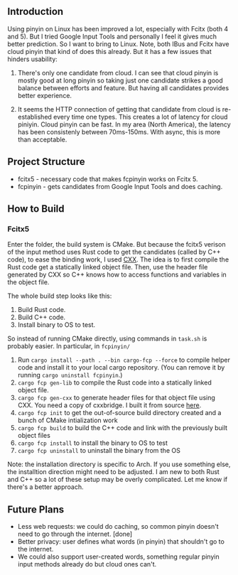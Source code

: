 ## Introduction

Using pinyin on Linux has been improved a lot, especially with Fcitx (both 4 and 5). But I tried Google Input Tools and personally I feel it gives much better prediction. So I want to bring to Linux. Note, both IBus and Fcitx have cloud pinyin that kind of does this already. But it has a few issues that hinders usability:

1. There's only one candidate from cloud. I can see that cloud pinyin is mostly good at long pinyin so taking just one candidate strikes a good balance between efforts and feature. But having all candidates provides better experience.

2. It seems the HTTP connection of getting that candidate from cloud is re-established every time one types. This creates a lot of latency for cloud piniyin. Cloud pinyin can be fast. In my area (North America), the latency has been consistenly between 70ms-150ms. With async, this is more than acceptable.

## Project Structure

 - fcitx5 - necessary code that makes fcpinyin works on Fcitx 5.
 - fcpinyin - gets candidates from Google Input Tools and does caching.

## How to Build

### Fcitx5

Enter the folder, the build system is CMake. But because the fcitx5 verison of the input method uses Rust code to get the candidates (called by C++ code), to ease the binding work, I used [CXX](cxx.rs). The idea is to first compile the Rust code get a statically linked object file. Then, use the header file generated by CXX so C++ knows how to access functions and variables in the object file.

The whole build step looks like this:

1. Build Rust code.
2. Build C++ code.
3. Install binary to OS to test.

So instead of running CMake directly, using commands in `task.sh` is probably easier. In particular, in `fcpinyin/`

1. Run `cargo install --path . --bin cargo-fcp --force` to compile helper code and install it to your local cargo repository. (You can remove it by running `cargo uninstall fcpinyin`.)
2. `cargo fcp gen-lib` to compile the Rust code into a statically linked object file.
3. `cargo fcp gen-cxx` to generate header files for that object file using CXX. You need a copy of cxxbridge. I built it from source [here](https://github.com/dtolnay/cxx/tree/master/gen/cmd). 
4. `cargo fcp init` to get the out-of-source build directory created and a bunch of CMake intialization work
5. `cargo fcp build` to build the C++ code and link with the previously built object files
6. `cargo fcp install` to install the binary to OS to test
7. `cargo fcp uninstall` to uninstall the binary from the OS

Note: the installation directory is specific to Arch. If you use something else, the installtion direction might need to be adjusted. I am new to both Rust and C++ so a lot of these setup may be overly complicated. Let me know if there's a better approach.

## Future Plans
    
-   Less web requests: we could do caching, so common pinyin doesn't need to go through the internet. [done]
-   Better privacy: user defines what words (in pinyin) that shouldn't go to the internet.
-   We could also support user-created words, something regular pinyin input methods already do but cloud ones can't.
